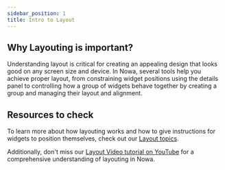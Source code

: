 ```yaml
---
sidebar_position: 1
title: Intro to Layout
---
```


## Why Layouting is important? 

Understanding layout is critical for creating an appealing design that looks good on any screen size and device. In Nowa, several tools help you achieve proper layout, from constraining widget positions using the details panel to controlling how a group of widgets behave together by creating a group and managing their layout and alignment.

## Resources to check 

To learn more about how layouting works and how to give instructions for widgets to position themselves, check out our [Layout topics](../layout/).

Additionally, don't miss our [Layout Video tutorial on YouTube](https://www.youtube.com/watch?v=Athtk_nr388) for a comprehensive understanding of layouting in Nowa.
